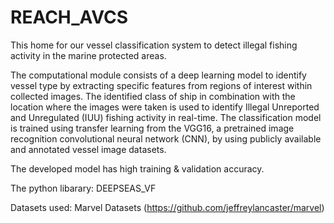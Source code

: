 # REACH_AVCS

This home for our vessel classification system to detect illegal fishing activity in the marine protected areas.

The computational module consists of a deep learning model to identify vessel type by extracting specific features from regions of interest within collected images. The identified class of ship in combination with the location where the images were taken is used to identify Illegal Unreported and Unregulated (IUU) fishing activity in real-time. The classification model is trained using transfer learning from the VGG16, a pretrained image recognition convolutional neural network (CNN), by using publicly available and annotated vessel image datasets.


The developed model has high training & validation accuracy. 

The python libarary: DEEPSEAS_VF


Datasets used: Marvel Datasets (https://github.com/jeffreylancaster/marvel)

